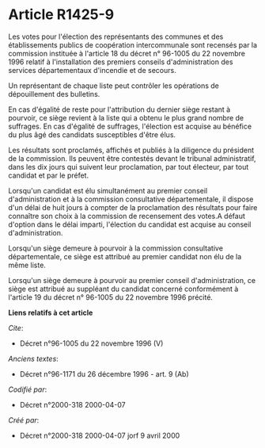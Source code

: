 # Article R1425-9

Les votes pour l'élection des représentants des communes et des établissements publics de coopération intercommunale sont
recensés par la commission instituée à l'article 18 du décret n° 96-1005 du 22 novembre 1996 relatif à l'installation des
premiers conseils d'administration des services départementaux d'incendie et de secours. 

Un représentant de chaque liste peut contrôler les opérations de dépouillement des bulletins. 

En cas d'égalité de reste pour l'attribution du dernier siège restant à pourvoir, ce siège revient à la liste qui a obtenu le
plus grand nombre de suffrages. En cas d'égalité de suffrages, l'élection est acquise au bénéfice du plus âgé des candidats
susceptibles d'être élus. 

Les résultats sont proclamés, affichés et publiés à la diligence du président de la commission. Ils peuvent être contestés
devant le tribunal administratif, dans les dix jours qui suivent leur proclamation, par tout électeur, par tout candidat et
par le préfet. 

Lorsqu'un candidat est élu simultanément au premier conseil d'administration et à la commission consultative départementale,
il dispose d'un délai de huit jours à compter de la proclamation des résultats pour faire connaître son choix à la commission
de recensement des votes.A défaut d'option dans le délai imparti, l'élection du candidat est acquise au conseil
d'administration. 

Lorsqu'un siège demeure à pourvoir à la commission consultative départementale, ce siège est attribué au premier candidat non
élu de la même liste. 

Lorsqu'un siège demeure à pourvoir au premier conseil d'administration, ce siège est attribué au suppléant du candidat
concerné conformément à l'article 19 du décret n° 96-1005 du 22 novembre 1996 précité.

**Liens relatifs à cet article**

_Cite_:

  - Décret n°96-1005 du 22 novembre 1996 (V)

_Anciens textes_:

  - Décret n°96-1171 du 26 décembre 1996 - art. 9 (Ab)

_Codifié par_:

  - Décret n°2000-318 2000-04-07

_Créé par_:

  - Décret n°2000-318 2000-04-07 jorf 9 avril 2000
